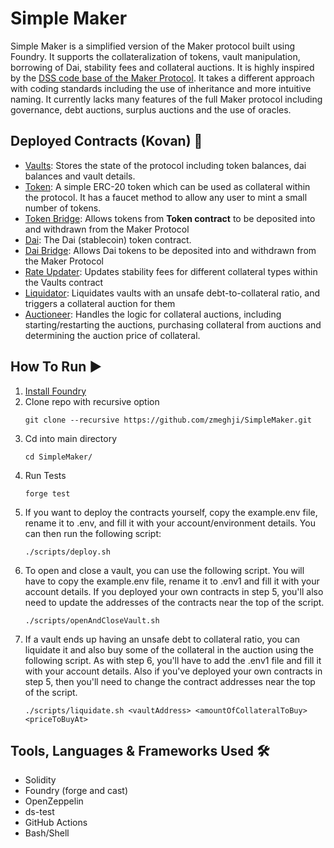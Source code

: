 # Simple Maker

Simple Maker is a simplified version of the Maker protocol built using Foundry. It supports the collateralization of tokens, vault manipulation, borrowing of Dai, stability fees and collateral auctions. It is highly inspired by the [DSS code base of the Maker Protocol](https://github.com/makerdao/dss/tree/master/src). It takes a different approach with coding standards including the use of inheritance and more intuitive naming. It currently lacks many features of the full Maker protocol including governance, debt auctions, surplus auctions and the use of oracles.

## Deployed Contracts (Kovan) 💎
- [Vaults](https://kovan.etherscan.io/address/0x45295cd165c1490d68f515da8c3ceea7edc65185): Stores the state of the protocol including token balances, dai balances and vault details.
- [Token](https://kovan.etherscan.io/address/0x2eb2090a4380e03734fb217fa944fe1ecdd6a471): A simple ERC-20 token which can be used as collateral within the protocol. It has a faucet method to allow any user to mint a small number of tokens.
- [Token Bridge](https://kovan.etherscan.io/address/0xe10a7859045ab980640053bb27f0dd9d66e9bda7): Allows tokens from **Token contract** to be deposited into and withdrawn from the Maker Protocol
- [Dai](https://kovan.etherscan.io/address/0xe222fb4af4314563282cfac7b4737623c0955ed8): The Dai (stablecoin) token contract.
- [Dai Bridge](https://kovan.etherscan.io/address/0x543bdd509e52b9fca186482ee5189d8393f85aa8): Allows Dai tokens to be deposited into and withdrawn from the Maker Protocol
- [Rate Updater](https://kovan.etherscan.io/address/0x62c7c752cf4accb635cc1f58a28d3f0213149537): Updates stability fees for different collateral types within the Vaults contract
- [Liquidator](https://kovan.etherscan.io/address/0x76c690b1451a7e8f46aa240e2e89ee6272f5a729): Liquidates vaults with an unsafe debt-to-collateral ratio, and triggers a collateral auction for them
- [Auctioneer](https://kovan.etherscan.io/address/0xecc2cfe07a142880f73ba819f33b020bcead0b27): Handles the logic for collateral auctions, including starting/restarting the auctions, purchasing collateral from auctions and determining the auction price of collateral.

## How To Run ▶️
1. [Install Foundry](https://onbjerg.github.io/foundry-book/getting-started/installation.html)
2. Clone repo with recursive option
   ```
   git clone --recursive https://github.com/zmeghji/SimpleMaker.git
   ```
3. Cd into main directory
   ```
   cd SimpleMaker/
   ```
4. Run Tests
   ```
   forge test
   ```
5. If you want to deploy the contracts yourself, copy the example.env file, rename it to .env, and fill it with your account/environment details. You can then run the following script:
   ```
   ./scripts/deploy.sh
   ```
6. To open and close a vault, you can use the following script. You will have to copy the example.env file, rename it to .env1 and fill it with your account details. If you deployed your own contracts in step 5, you'll also need to update the addresses of the contracts near the top of the script.
   ```
   ./scripts/openAndCloseVault.sh
   ```
7. If a vault ends up having an unsafe debt to collateral ratio, you can liquidate it and also buy some of the collateral in the auction using the following script. As with step 6, you'll have to add the .env1 file and fill it with your account details. Also if you've deployed your own contracts in step 5, then you'll need to change the contract addresses near the top of the script.
   ```
   ./scripts/liquidate.sh <vaultAddress> <amountOfCollateralToBuy> <priceToBuyAt>
   ```

## Tools, Languages & Frameworks Used 🛠️
- Solidity
- Foundry (forge and cast)
- OpenZeppelin
- ds-test
- GitHub Actions
- Bash/Shell 